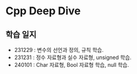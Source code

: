 # Cpp Deep Dive

## 학습 일지
- 231229 : 변수의 선언과 정의, 규칙 학습.
- 231231 : 정수 자료형과 실수 자료형, unsigned 학습.
- 240101 : Char 자료형, Bool 자료형 학습, null 학습.
